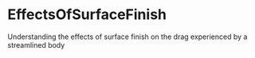 # EffectsOfSurfaceFinish
Understanding the effects of surface finish on the drag experienced by a streamlined body
